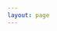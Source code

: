```yaml
---
layout: page
---
```

<script setup>
import {
  VPTeamPage,
  VPTeamPageTitle,
  VPTeamMembers,
  VPTeamPageSection,
} from 'vitepress/theme'

const coreMembers = [
  {
    avatar: 'https://www.github.com/fhowotop.png',
    name: 'FHOWO',
    title: '开发者',
    links: [
      { icon: 'github', link: 'https://github.com/fhowotop' }
    ],
  },
  {
    avatar: 'https://www.github.com/NorthZeroD.png',
    name: 'CNZD',
    title: '文档制作',
    links: [
      { icon: 'github', link: 'https://github.com/NorthZeroD' },
    ],
  },
    {
    avatar: 'https://www.github.com/ShiNiYuWings.png',
    name: 'ShiNiYuWings',
    title: '宣传摄影',
    links: [
      { icon: 'github', link: 'https://github.com/ShiNiYuWings' },
    ],
  },
      {
    avatar: '/assets/member/LUOZIJIN.jpg',
    name: 'LUOZIJIN',
    title: '核心成员',
    links: [
      //{ icon: 'github', link: 'https://github.com/LUOZIJIN' },
    ],
  },
]

const partners = [
  {
    avatar: 'https://www.github.com/fhowotop.png',
    name: '贡献者',
    title: '无题',
    links: [
      { icon: 'github', link: 'https://github.com/fhowotop' },
    ],
  },
]
</script>

<VPTeamPage>
  <VPTeamPageTitle>
    <template #title>团队</template>
    <template #lead>
    MirageMC的开发运营离不开每位团队成员夜以继日的辛勤付出
    </template>
  </VPTeamPageTitle>
  <VPTeamMembers size="small" :members="coreMembers" />
  <VPTeamPageSection>
    <template #title>贡献者</template>
    <template #lead>
    贡献者是那些做出贡献但不在核心团队中的成员，感谢您做出的贡献！
    </template>
    <template #members>
      <VPTeamMembers size="small" :members="partners" />
    </template>
  </VPTeamPageSection>
</VPTeamPage>